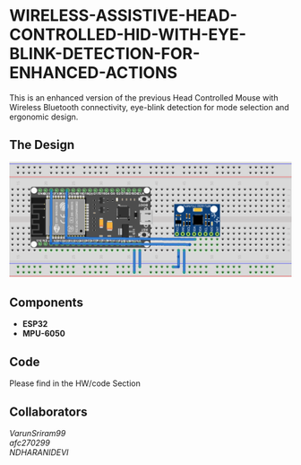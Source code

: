 # WIRELESS-ASSISTIVE-HEAD-CONTROLLED-HID-WITH-EYE-BLINK-DETECTION-FOR-ENHANCED-ACTIONS
This is an enhanced version of the previous Head Controlled Mouse with Wireless Bluetooth connectivity, eye-blink detection for mode selection and ergonomic design.

## The Design
![](images/BT%20HCM.png)

## Components

* __ESP32__
* __MPU-6050__

## Code

Please find in the HW/code Section

## Collaborators

_VarunSriram99_  
_afc270299_  
_NDHARANIDEVI_  
